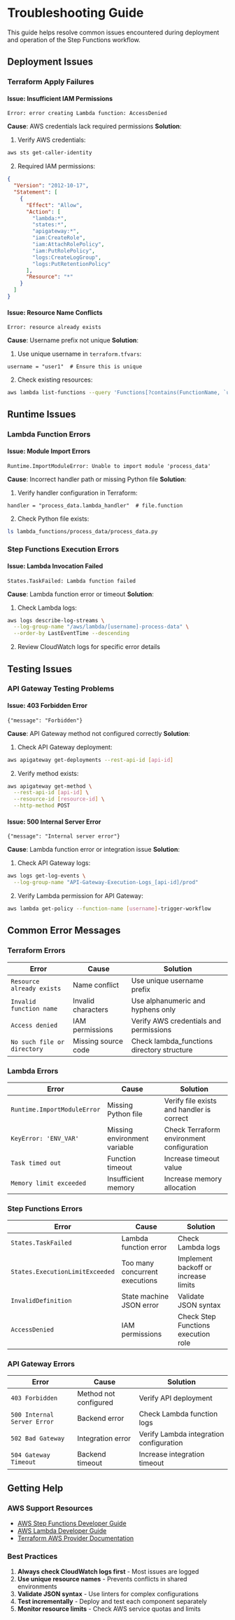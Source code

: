 # Troubleshooting Guide

This guide helps resolve common issues encountered during deployment and operation of the Step Functions workflow.

## Deployment Issues

### Terraform Apply Failures

#### Issue: Insufficient IAM Permissions
```
Error: error creating Lambda function: AccessDenied
```

**Cause**: AWS credentials lack required permissions
**Solution**:
1. Verify AWS credentials:
```bash
aws sts get-caller-identity
```

2. Required IAM permissions:
```json
{
  "Version": "2012-10-17",
  "Statement": [
    {
      "Effect": "Allow",
      "Action": [
        "lambda:*",
        "states:*",
        "apigateway:*",
        "iam:CreateRole",
        "iam:AttachRolePolicy",
        "iam:PutRolePolicy",
        "logs:CreateLogGroup",
        "logs:PutRetentionPolicy"
      ],
      "Resource": "*"
    }
  ]
}
```

#### Issue: Resource Name Conflicts
```
Error: resource already exists
```

**Cause**: Username prefix not unique
**Solution**:
1. Use unique username in `terraform.tfvars`:
```hcl
username = "user1"  # Ensure this is unique
```

2. Check existing resources:
```bash
aws lambda list-functions --query 'Functions[?contains(FunctionName, `user1`)]'
```

## Runtime Issues

### Lambda Function Errors

#### Issue: Module Import Errors
```
Runtime.ImportModuleError: Unable to import module 'process_data'
```

**Cause**: Incorrect handler path or missing Python file
**Solution**:
1. Verify handler configuration in Terraform:
```hcl
handler = "process_data.lambda_handler"  # file.function
```

2. Check Python file exists:
```bash
ls lambda_functions/process_data/process_data.py
```

### Step Functions Execution Errors

#### Issue: Lambda Invocation Failed
```
States.TaskFailed: Lambda function failed
```

**Cause**: Lambda function error or timeout
**Solution**:
1. Check Lambda logs:
```bash
aws logs describe-log-streams \
  --log-group-name "/aws/lambda/[username]-process-data" \
  --order-by LastEventTime --descending
```

2. Review CloudWatch logs for specific error details

## Testing Issues

### API Gateway Testing Problems

#### Issue: 403 Forbidden Error
```
{"message": "Forbidden"}
```

**Cause**: API Gateway method not configured correctly
**Solution**:
1. Check API Gateway deployment:
```bash
aws apigateway get-deployments --rest-api-id [api-id]
```

2. Verify method exists:
```bash
aws apigateway get-method \
  --rest-api-id [api-id] \
  --resource-id [resource-id] \
  --http-method POST
```

#### Issue: 500 Internal Server Error
```
{"message": "Internal server error"}
```

**Cause**: Lambda function error or integration issue
**Solution**:
1. Check API Gateway logs:
```bash
aws logs get-log-events \
  --log-group-name "API-Gateway-Execution-Logs_[api-id]/prod"
```

2. Verify Lambda permission for API Gateway:
```bash
aws lambda get-policy --function-name [username]-trigger-workflow
```

## Common Error Messages

### Terraform Errors

| Error | Cause | Solution |
|-------|-------|----------|
| `Resource already exists` | Name conflict | Use unique username prefix |
| `Invalid function name` | Invalid characters | Use alphanumeric and hyphens only |
| `Access denied` | IAM permissions | Verify AWS credentials and permissions |
| `No such file or directory` | Missing source code | Check lambda_functions directory structure |

### Lambda Errors

| Error | Cause | Solution |
|-------|-------|----------|
| `Runtime.ImportModuleError` | Missing Python file | Verify file exists and handler is correct |
| `KeyError: 'ENV_VAR'` | Missing environment variable | Check Terraform environment configuration |
| `Task timed out` | Function timeout | Increase timeout value |
| `Memory limit exceeded` | Insufficient memory | Increase memory allocation |

### Step Functions Errors

| Error | Cause | Solution |
|-------|-------|----------|
| `States.TaskFailed` | Lambda function error | Check Lambda logs |
| `States.ExecutionLimitExceeded` | Too many concurrent executions | Implement backoff or increase limits |
| `InvalidDefinition` | State machine JSON error | Validate JSON syntax |
| `AccessDenied` | IAM permissions | Check Step Functions execution role |

### API Gateway Errors

| Error | Cause | Solution |
|-------|-------|----------|
| `403 Forbidden` | Method not configured | Verify API deployment |
| `500 Internal Server Error` | Backend error | Check Lambda function logs |
| `502 Bad Gateway` | Integration error | Verify Lambda integration configuration |
| `504 Gateway Timeout` | Backend timeout | Increase integration timeout |

## Getting Help

### AWS Support Resources
- [AWS Step Functions Developer Guide](https://docs.aws.amazon.com/step-functions/)
- [AWS Lambda Developer Guide](https://docs.aws.amazon.com/lambda/)
- [Terraform AWS Provider Documentation](https://registry.terraform.io/providers/hashicorp/aws/latest/docs)

### Best Practices
1. **Always check CloudWatch logs first** - Most issues are logged
2. **Use unique resource names** - Prevents conflicts in shared environments
3. **Validate JSON syntax** - Use linters for complex configurations
4. **Test incrementally** - Deploy and test each component separately
5. **Monitor resource limits** - Check AWS service quotas and limits
